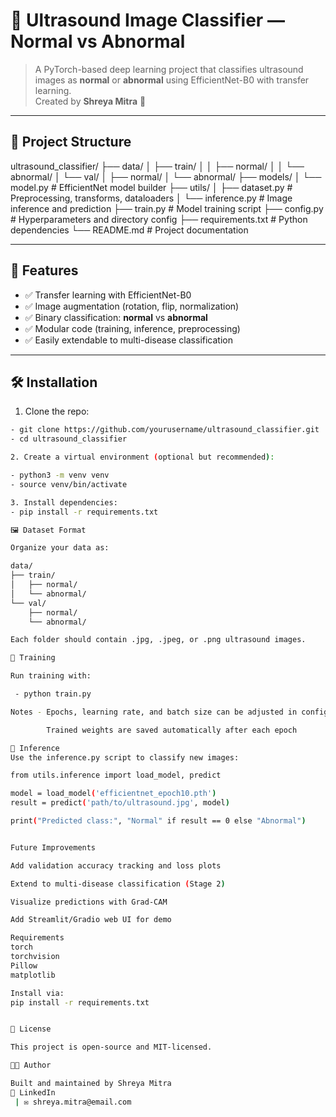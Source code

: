 # 🩻 Ultrasound Image Classifier — Normal vs Abnormal

> A PyTorch-based deep learning project that classifies ultrasound images as **normal** or **abnormal** using EfficientNet-B0 with transfer learning.  
> Created by **Shreya Mitra** 🧠

---

## 📁 Project Structure

ultrasound_classifier/
├── data/
│ ├── train/
│ │ ├── normal/
│ │ └── abnormal/
│ └── val/
│ ├── normal/
│ └── abnormal/
├── models/
│ └── model.py # EfficientNet model builder
├── utils/
│ ├── dataset.py # Preprocessing, transforms, dataloaders
│ └── inference.py # Image inference and prediction
├── train.py # Model training script
├── config.py # Hyperparameters and directory config
├── requirements.txt # Python dependencies
└── README.md # Project documentation

---

## 🚀 Features

- ✅ Transfer learning with EfficientNet-B0
- ✅ Image augmentation (rotation, flip, normalization)
- ✅ Binary classification: **normal** vs **abnormal**
- ✅ Modular code (training, inference, preprocessing)
- ✅ Easily extendable to multi-disease classification

---

## 🛠 Installation

1. Clone the repo:
```bash
- git clone https://github.com/yourusername/ultrasound_classifier.git
- cd ultrasound_classifier

2. Create a virtual environment (optional but recommended):

- python3 -m venv venv
- source venv/bin/activate

3. Install dependencies:
- pip install -r requirements.txt

🖼️ Dataset Format

Organize your data as:

data/
├── train/
│   ├── normal/
│   └── abnormal/
└── val/
    ├── normal/
    └── abnormal/

Each folder should contain .jpg, .jpeg, or .png ultrasound images.

🧠 Training

Run training with:

 - python train.py

Notes - Epochs, learning rate, and batch size can be adjusted in config.py

        Trained weights are saved automatically after each epoch

🧪 Inference
Use the inference.py script to classify new images:

from utils.inference import load_model, predict

model = load_model('efficientnet_epoch10.pth')
result = predict('path/to/ultrasound.jpg', model)

print("Predicted class:", "Normal" if result == 0 else "Abnormal")


Future Improvements

Add validation accuracy tracking and loss plots

Extend to multi-disease classification (Stage 2)

Visualize predictions with Grad-CAM

Add Streamlit/Gradio web UI for demo

Requirements
torch
torchvision
Pillow
matplotlib

Install via:
pip install -r requirements.txt


📄 License

This project is open-source and MIT-licensed.

👩‍💻 Author

Built and maintained by Shreya Mitra
🔗 LinkedIn
 | ✉️ shreya.mitra@email.com
